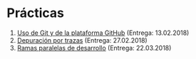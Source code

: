 # Prácticas

1. [Uso de Git y de la plataforma GitHub](./1/README.md) (Entrega:
   13.02.2018)
2. [Depuración por trazas](./2/README.md) (Entrega: 27.02.2018)
3. [Ramas paralelas de desarrollo](./3/README.md) (Entrega: 22.03.2018)
